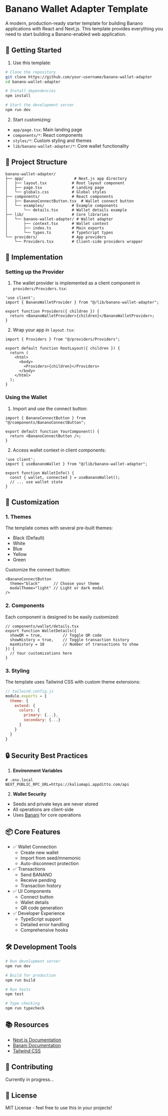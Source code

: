 # Banano Wallet Adapter Template

A modern, production-ready starter template for building Banano applications with React and Next.js. This template provides everything you need to start building a Banano-enabled web application.

## 🚀 Getting Started

1. Use this template:
```bash
# Clone the repository
git clone https://github.com/your-username/banano-wallet-adapter
cd banano-wallet-adapter

# Install dependencies
npm install

# Start the development server
npm run dev
```

2. Start customizing:
- `app/page.tsx`: Main landing page
- `components/*`: React components
- `styles/*`: Custom styling and themes
- `lib/banano-wallet-adapter/*`: Core wallet functionality

## 📁 Project Structure

```
banano-wallet-adapter/
├── app/                      # Next.js app directory
│   ├── layout.tsx           # Root layout component
│   ├── page.tsx             # Landing page
│   └── globals.css          # Global styles
├── components/              # React components
│   ├── BananoConnectButton.tsx  # Wallet connect button
│   └── examples/            # Example components
│       └── details.tsx      # Wallet details example
├── lib/                     # Core libraries
│   └── banano-wallet-adapter/ # Wallet adapter
│       ├── context.tsx      # Wallet context
│       ├── index.ts         # Main exports
│       └── types.ts         # TypeScript types
└── providers/               # App providers
    └── Providers.tsx        # Client-side providers wrapper
```

## 🔧 Implementation

### Setting up the Provider

1. The wallet provider is implemented as a client component in `providers/Providers.tsx`:
```tsx
'use client';
import { BananoWalletProvider } from "@/lib/banano-wallet-adapter";

export function Providers({ children }) {
  return <BananoWalletProvider>{children}</BananoWalletProvider>;
}
```

2. Wrap your app in `layout.tsx`:
```tsx
import { Providers } from "@/providers/Providers";

export default function RootLayout({ children }) {
  return (
    <html>
      <body>
        <Providers>{children}</Providers>
      </body>
    </html>
  );
}
```

### Using the Wallet

1. Import and use the connect button:
```tsx
import { BananoConnectButton } from "@/components/BananoConnectButton";

export default function YourComponent() {
  return <BananoConnectButton />;
}
```

2. Access wallet context in client components:
```tsx
'use client';
import { useBananoWallet } from "@/lib/banano-wallet-adapter";

export function WalletInfo() {
  const { wallet, connected } = useBananoWallet();
  // ... use wallet state
}
```

## 🎨 Customization

### 1. Themes
The template comes with several pre-built themes:
- Black (Default)
- White
- Blue
- Yellow
- Green

Customize the connect button:
```tsx
<BananoConnectButton 
  theme="black"      // Choose your theme
  modalTheme="light" // Light or dark modal
/>
```

### 2. Components
Each component is designed to be easily customized:

```tsx
// components/wallet/details.tsx
export function WalletDetails({ 
  showQR = true,         // Toggle QR code
  showHistory = true,    // Toggle transaction history
  maxHistory = 10        // Number of transactions to show
}) {
  // Your customizations here
}
```

### 3. Styling
The template uses Tailwind CSS with custom theme extensions:

```js
// tailwind.config.js
module.exports = {
  theme: {
    extend: {
      colors: {
        primary: {...},
        secondary: {...}
      }
    }
  }
}
```

## 🔒 Security Best Practices

1. **Environment Variables**
```env
# .env.local
NEXT_PUBLIC_RPC_URL=https://kaliumapi.appditto.com/api
```

2. **Wallet Security**
- Seeds and private keys are never stored
- All operations are client-side
- Uses [Banani](https://github.com/stjet/banani) for core operations

## 📦 Core Features

- ✅ Wallet Connection
  - Create new wallet
  - Import from seed/mnemonic
  - Auto-disconnect protection
- ✅ Transactions
  - Send BANANO
  - Receive pending
  - Transaction history
- ✅ UI Components
  - Connect button
  - Wallet details
  - QR code generation
- ✅ Developer Experience
  - TypeScript support
  - Detailed error handling
  - Comprehensive hooks

## 🛠 Development Tools

```bash
# Run development server
npm run dev

# Build for production
npm run build

# Run tests
npm test

# Type checking
npm run typecheck
```

## 📚 Resources

- [Next.js Documentation](https://nextjs.org/docs)
- [Banani Documentation](https://banani.prussia.dev/)
- [Tailwind CSS](https://tailwindcss.com/docs)

## 🤝 Contributing

Currently in progress...

## 📄 License

MIT License - feel free to use this in your projects!
